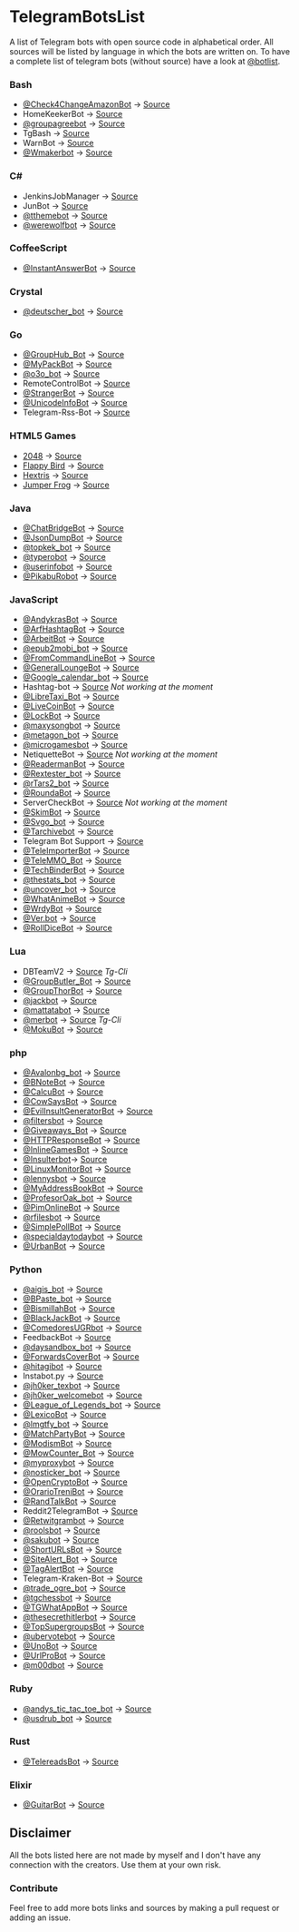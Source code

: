 # TelegramBotsList
A list of Telegram bots with open source code in alphabetical order.
All sources will be listed by language in which the bots are written on.
To have a complete list of telegram bots (without source) have a look at [@botlist](https://t.me/botlist).
 
### Bash
 - [@Check4ChangeAmazonBot](https://t.me/Check4ChangeAmazonBot) -> [Source](https://github.com/iicc1/Check4ChangeAmazonBot)
 - HomeKeekerBot -> [Source](https://github.com/oscarcappa/HomeKeeper)
 - [@groupagreebot](https://t.me/groupagreebot) -> [Source](https://github.com/wjclub/telegram-bot-groupagree)
 - TgBash -> [Source](https://github.com/iicc1/TgBash)
 - WarnBot -> [Source](https://github.com/iicc1/WarnBot_Telegram-Bot)
 - [@Wmakerbot](https://t.me/wmakerbot) -> [Source](https://github.com/eyaadh/Watermark-Bash-Telegram-Bot)
 
### C# #
 - JenkinsJobManager -> [Source](https://github.com/AlexanderPro/TelegramBotJenkinsJobManager)
 - JunBot -> [Source](https://github.com/SamueleLorefice/JunBot)
 - [@tthemebot](https://t.me/tthemebot) -> [Source](https://github.com/GreyWolfDev/Telegram-Theme-Bot)
 - [@werewolfbot](https://t.me/werewolfbot) -> [Source](https://github.com/parabola949/Werewolf)
 
### CoffeeScript
 - [@InstantAnswerBot](https://t.me/instantAnswerBot) -> [Source](https://github.com/rajanand02/TelegramDuckDuckGoBot)
 
### Crystal
 - [@deutscher_bot](https://t.me/deutscher_bot) -> [Source](https://github.com/greyblake/deutscher_bot)
 
### Go
 - [@GroupHub_Bot](https://t.me/GroupHub_Bot) -> [Source](https://github.com/livc/GroupHub_Bot)
 - [@MyPackBot](https://t.me/MyPackBot) -> [Source](https://github.com/toby3d/MyPackBot)
 - [@o3o_bot](https://t.me/o3o_bot) -> [Source](https://github.com/kamikat/o3o_bot)
 - RemoteControlBot -> [Source](https://github.com/meinside/telegram-bot-remotecontrol)
 - [@StrangerBot](https://t.me/strangerbot) -> [Source](https://github.com/Machiel/strangerbot)
 - [@UnicodeInfoBot](https://t.me/UnicodeInfoBot) -> [Source](https://github.com/JuanPotato/UnicodeInfoBot)
 - Telegram-Rss-Bot -> [Source](https://github.com/0x111/telegram-rss-bot)
 
### HTML5 Games
 - [2048](https://t.me/awesomebot) -> [Source](https://github.com/gabrielecirulli/2048)
 - [Flappy Bird](https://t.me/awesomebot) -> [Source](https://github.com/nebez/floppybird)
 - [Hextris](https://t.me/awesomebot) -> [Source](https://github.com/Hextris/hextris)
 - [Jumper Frog](https://t.me/microgamesbot) -> [Source](https://github.com/telegraf/microgames/tree/master/public/games/jumper_frog)
 
### Java
 - [@ChatBridgeBot](https://t.me/ChatBridgeBot) -> [Source](https://github.com/nadam/chatbridgebot)
 - [@JsonDumpBot](https://t.me/JsonDumpBot) -> [Source](https://github.com/nadam/jsondumpbot)
 - [@topkek_bot](https://t.me/topkek_bot) -> [Source](https://github.com/bo0tzz/TopKekBot)
 - [@typerobot](https://t.me/typerobot) -> [Source](https://github.com/A7F/FancyBot)
 - [@userinfobot](https://t.me/userinfobot) -> [Source](https://github.com/nadam/userinfobot)
 - [@PikabuRobot](https://t.me/pikaburobot) -> [Source](https://github.com/futurobot/PikabuRobot)
 
### JavaScript
 - [@AndykrasBot](https://t.me/andykrasbot) -> [Source](https://github.com/andykras/telegram-reminder-bot)
 - [@ArfHashtagBot](https://t.me/ArfHashtagBot) -> [Source](https://github.com/mecitsem/Arf-HashtagBot)
 - [@ArbeitBot](https://t.me/arbeitBot) -> [Source](https://github.com/arbeitbot/arbeitbot)
 - [@epub2mobi_bot](https://t.me/epub2mobi_bot) -> [Source](https://epub2mobi.now.sh/_src)
 - [@FromCommandLineBot](https://t.me/fromcommandlinebot) -> [Source](https://github.com/juanpabloaj/fromcommandlinebot)
 - [@GeneralLoungeBot](https://t.me/generalloungebot) -> [Source](https://github.com/6697/secretlounge)
 - [@Google_calendar_bot](https://t.me/google_calendar_bot) -> [Source](https://github.com/demian85/google-calendar-telegram-bot)
 - Hashtag-bot -> [Source](https://github.com/6697/hashtag-bot) *Not working at the moment*
 - [@LibreTaxi_Bot](https://t.me/LibreTaxi_Bot) -> [Source](https://github.com/ro31337/libretaxi)
 - [@LiveCoinBot](https://t.me/LiveCoinBot) -> [Source](https://github.com/kamikazechaser/LiveCoinBot)
 - [@LockBot](https://t.me/UrbanBot) -> [Source](https://github.com/DmitryNek/urban-dictionary-telegram-bot)
 - [@maxysongbot](https://t.me/maxysongbot) -> [Source](https://github.com/MaxySpark/MaxySongBot)
 - [@metagon_bot](https://t.me/metagon_bot) -> [Source](https://github.com/austinhuang0131/metagon/wiki)
 - [@microgamesbot](https://t.me/microgamesbot) -> [Source](https://github.com/telegraf/microgames)
 - NetiquetteBot -> [Source](https://github.com/ngVenezuela/netiquette) *Not working at the moment*
 - [@ReadermanBot](https://t.me/ReadermanBot) -> [Source](https://github.com/mooyoul/telegrambot-readerman)
 - [@Rextester_bot](https://t.me/Rextester_bot) -> [Source](bitbucket.org/GingerPlusPlus/rextester-bot/src)
 - [@rTars2_bot](https://t.me/rTars2_bot) -> [Source](https://github.com/Telegram-Bot-Node/Nikoro)
 - [@RoundaBot](https://t.me/RoundaBot) -> [Source](https://github.com/lubien/roundabot-telegram)
 - ServerCheckBot -> [Source](https://github.com/kamikazechaser/ServerBot) *Not working at the moment*
 - [@SkimBot](https://t.me/skimbot) -> [Source](https://github.com/kamikazechaser/SkimBot)
 - [@Svgo_bot](https://t.me/Svgo_bot) -> [Source](https://github.com/svg/svgo)
 - [@Tarchivebot](https://t.me/Tarchivebot) -> [Source](https://github.com/PROGRADE-Tech/Tarchivebot)
 - Telegram Bot Support -> [Source](https://github.com/bostrot/telegram-support-bot)
 - [@TeleImporterBot](https://t.me/TeleImporterBot) -> [Source](https://github.com/telegraf/telegraph-import-bot)
 - [@TeleMMO_Bot](https://t.me/TeleMMO_Bot) -> [Source](https://github.com/MarcoWorms/telemmo)
 - [@TechBinderBot](https://t.me/techbinderbot) -> [Source](https://github.com/alexandercerutti/techbinderbot)
 - [@thestats_bot](https://t.me/thestats_bot) -> [Source](https://github.com/poeti8/thestats_bot)
 - [@uncover_bot](https://t.me/uncover_bot) -> [Source](https://uncover.now.sh/_src)
 - [@WhatAnimeBot](https://t.me/WhatAnimeBot) -> [Source](https://github.com/soruly/whatanime.ga-telegram-bot)
 - [@WrdyBot](https://t.me/wrdybot) -> [Source](https://github.com/ashyashy/wrdy)
 - [@Ver.bot](https://t.me/VbotVbot) -> [Source](https://github.com/RPing/Ver.bot)
 - [@RollDiceBot](https://t.me/RollDiceBot) -> [Source](https://github.com/mguellsegarra/diceroll_telegram_bot)
 
### Lua
 - DBTeamV2 -> [Source](https://github.com/Josepdal/DBTeamV2) *Tg-Cli*
 - [@GroupButler_Bot](https://t.me/GroupButler_Bot) -> [Source](https://github.com/RememberTheAir/GroupButler)
 - [@GroupThorBot](https://t.me/GroupThorBot) -> [Source](https://github.com/kamikazechaser/GroupThorBot)
 - [@jackbot](https://t.me/jackbot) -> [Source](https://github.com/Imandaneshi/jack-telegram-bot)
 - [@mattatabot](https://t.me/mattatabot) -> [Source](https://github.com/matthewhesketh/mattata)
 - [@merbot](https://t.me/merbot) -> [Source](https://github.com/rizaumami/merbot) *Tg-Cli*
 - [@MokuBot](https://t.me/MokuBot) -> [Source](https://github.com/topkecleon/otouto/tree/master)
 
### php
 - [@Avalonbg_bot](https://t.me/Avalonbg_bot) -> [Source](https://github.com/Bluebear171/avlnbot)
 - [@BNoteBot](https://t.me/BNoteBot) -> [Source](https://github.com/franci22/BNoteBot)
 - [@CalcuBot](https://t.me/calcubot) -> [Source](https://github.com/format37/CalcuBot)
 - [@CowSaysBot](https://t.me/CowSaysBot) -> [Source](https://github.com/danog/cowsaysbot)
 - [@EvilInsultGeneratorBot](https://t.me/EvilInsultGeneratorBot) -> [Source](https://github.com/EvilInsultGenerator/telegram-bot)
 - [@filtersbot](https://t.me/filtersbot) -> [Source](https://github.com/danog/filtersbot)
 - [@Giveaways_Bot](https://t.me/giveaways_bot) -> [Source](https://github.com/DanySpin97/GiveawaysBot)
 - [@HTTPResponseBot](https://t.me/HTTPResponseBot) -> [Source](https://github.com/franci22/httpresponsebot)
 - [@InlineGamesBot](https://t.me/InlineGamesBot) -> [Source](https://github.com/jacklul/inlinegamesbot)
 - [@Insulterbot](https://t.me/Insulterbot)-> [Source](https://github.com/infinite4evr/insulterbot)
 - [@LinuxMonitorBot](https://t.me/LinuxMonitorBot) -> [Source](https://github.com/angelinux-slack/LinuxServerMonitorTelegramBot)
 - [@lennysbot](https://t.me/lennysbot) -> [Source](https://github.com/danog/lennysbot)
 - [@MyAddressBookBot](https://t.me/MyAddressBookBot) -> [Source](https://github.com/DanySpin97/GiveawaysBot)
 - [@ProfesorOak_bot](https://t.me/ProfesorOak_bot) -> [Source](https://github.com/duhow/ProfesorOak)
 - [@PimOnlineBot](https://t.me/PimOnlineBot) -> [Source](https://github.com/RandomReaper/OnlineBot)
 - [@rfilesbot](https://t.me/rfilesbot) -> [Source](https://github.com/radyakaze/rfiles)
 - [@SimplePollBot](https://t.me/SimplePollBot) -> [Source](https://github.com/kolar/telegram-poll-bot)
 - [@specialdaytodaybot](https://t.me/Specialdaytodaybot) -> [Source](https://github.com/infinite4evr/specialdaytodaybot)
 - [@UrbanBot](https://t.me/UrbanBot) -> [Source](https://github.com/DmitryNek/urban-dictionary-telegram-bot)
 
### Python
 - [@aigis_bot](https://t.me/aigis_bot) -> [Source](https://github.com/OctoNezd/OctoBot)
 - [@BPaste_bot](https://t.me/bpaste_bot) -> [Source](https://github.com/mostafaasadi/bpastebot)
 - [@BismillahBot](https://t.me/BismillahBot) -> [Source](https://github.com/rahiel/BismillahBot)
 - [@BlackJackBot](https://t.me/BlackJackBot) -> [Source](https://github.com/d-Rickyy-b/Python-BlackJackBot)
 - [@ComedoresUGRbot](https://t.me/ComedoresUGRbot) -> [Source](https://github.com/alejandrocq/ComedoresUGRbot)
 - FeedbackBot -> [Source](https://github.com/d-qoi/TelegramBots/tree/master/FeedbackBot)
 - [@daysandbox_bot](https://t.me/daysandbox_bot) -> [Source](https://github.com/lorien/daysandbox_bot)
 - [@ForwardsCoverBot](https://t.me/ForwardsCoverBot) -> [Source](https://github.com/91DarioDev/ForwardsCoverBot)
 - [@hitagibot](https://t.me/hitagibot) -> [Source](https://github.com/77616c6964/hitagibot)
 - Instabot.py -> [Source](https://github.com/LevPasha/instabot.py)
 - [@jh0ker_texbot](https://t.me/jh0ker_texbot) -> [Source](https://github.com/jh0ker/texbot)
 - [@jh0ker_welcomebot](https://t.me/jh0ker_welcomebot) -> [Source](https://github.com/jh0ker/welcomebot)
 - [@League_of_Legends_bot](https://t.me/League_of_Legends_bot) -> [Source](https://github.com/i32ropie/lol)
 - [@LexicoBot](https://t.me/LexicoBot) -> [Source](https://github.com/Suyash458/Wordbot)
 - [@lmgtfy_bot](https://t.me/lmgtfy_bot) -> [Source](https://github.com/GabrielRF/telegram-lmgtfy_bot)
 - [@MatchPartyBot](https://t.me/MatchPartyBot) -> [Source](https://github.com/arthurdk/tinder-telegram-bot)
 - [@ModismBot](https://t.me/ModismBot) -> [Source](https://github.com/d-qoi/TelegramBots/tree/master/ModismBot)
 - [@MowCounter_Bot](http://t.me/mowcounter_bot) -> [Source](https://github.com/qdot/mowcounter-telegram-bot)
 - [@myproxybot](https://t.me/proxybot) -> [Source](https://github.com/p-hash/proxybot)
 - [@nosticker_bot](https://t.me/nosticker_bot) -> [Source](https://github.com/lorien/nosticker_bot)
 - [@OpenCryptoBot](https://t.me/OpenCryptoBot) -> [Source](https://github.com/Endogen/OpenCryptoBot)
 - [@OrarioTreniBot](https://t.me/OrarioTreniBot) -> [Source](https://github.com/MarcoBuster/OrarioTreniBot)
 - [@RandTalkBot](https://t.me/RandTalkBot) -> [Source](https://github.com/quasiyoke/RandTalkBot)
 - Reddit2TelegramBot -> [Source](https://github.com/xr09/reddit-to-telegram-bot)
 - [@Retwitgrambot](https://t.me/retwitgrambot) -> [Source](https://github.com/mostafaasadi/retwitgram)
 - [@roolsbot](https://t.me/roolsbot) -> [Source](https://github.com/python-telegram-bot/rules-bot)
 - [@sakubot](https://t.me/sakubot) -> [Source](https://github.com/luksireiku/polaris)
 - [@ShortURLsBot](https://t.me/ShortURLsBot) -> [Source](https://github.com/MarcoBuster/ShortURLsBot)
 - [@SiteAlert_Bot](https://t.me/SiteAlert_Bot) -> [Source](https://github.com/ilteoood/SiteAlert-Python)
 - [@TagAlertBot](https://t.me/TagAlertBot) -> [Source](https://github.com/pitasi/TagAlertBot)
 - Telegram-Kraken-Bot -> [Source](https://github.com/Endogen/Telegram-Kraken-Bot)
 - [@trade_ogre_bot](https://t.me/trade_ogre_bot) -> [Source](https://github.com/Endogen/Telegram-TradeOgre-Bot)
 - [@tgchessbot](https://t.me/tgchessbot) -> [Source](https://github.com/cxjdavin/tgchessbot)
 - [@TGWhatAppBot](https://t.me/WhatAppStatus) -> [Source](https://github.com/SpEcHiDe/wat-bridge)
 - [@thesecrethitlerbot](https://t.me/thesecrethitlerbot) -> [Source](https://github.com/julianschritt/secreth_telegrambot)
 - [@TopSupergroupsBot](https://t.me/topsupergroupsbot) -> [Source](https://github.com/91DarioDev/topsupergroupsbot)
 - [@ubervotebot](https://t.me/ubervotebot) -> [Source](https://github.com/haselkern/ubervotebot)
 - [@UnoBot](https://t.me/UnoBot) -> [Source](https://github.com/jh0ker/mau_mau_bot)
 - [@UrlProBot](https://t.me/UrlProBot) -> [Source](https://github.com/GabrielRF/telegram-urlprobot)
 - [@m00dbot](https://t.me/m00dbot) -> [Source](https://github.com/dizballanze/m00dbot)
 
### Ruby
 - [@andys_tic_tac_toe_bot](https://t.me/andys_tic_tac_toe_bot) -> [Source](https://github.com/Zhivch1k/AndysTicTacToe)
 - [@usdrub_bot](https://t.me/usdrub_bot) -> [Source](https://github.com/m4rr/money_bot)

### Rust
 - [@TelereadsBot](https://t.me/TelereadsBot) -> [Source](https://github.com/harababurel/telereads)

### Elixir
 - [@GuitarBot](https://t.me/GuitarBot) -> [Source](https://github.com/dariodf/GuitarBotex)

## Disclaimer
All the bots listed here are not made by myself and I don't have any connection with the creators. Use them at your own risk.
 
### Contribute
Feel free to add more bots links and sources by making a pull request or adding an issue.
 

